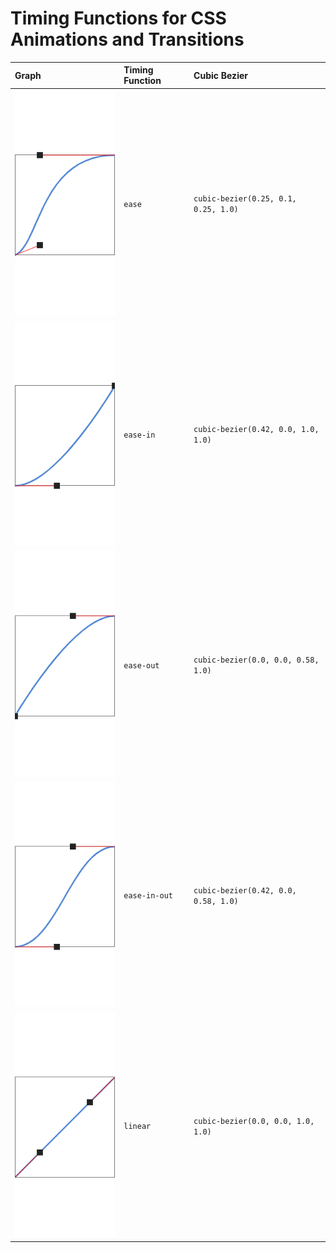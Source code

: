 # Timing Functions for CSS Animations and Transitions

| Graph                                                   | Timing Function | Cubic Bezier                         |
|:--------------------------------------------------------|:----------------|:-------------------------------------|
| ![ease](images/timing-functions/ease.png)               | `ease`          | `cubic-bezier(0.25, 0.1, 0.25, 1.0)` |
| ![ease-in](images/timing-functions/ease-in.png)         | `ease-in`       | `cubic-bezier(0.42, 0.0, 1.0, 1.0)`  |
| ![ease-out](images/timing-functions/ease-out.png)       | `ease-out`      | `cubic-bezier(0.0, 0.0, 0.58, 1.0)`  |
| ![ease-in-out](images/timing-functions/ease-in-out.png) | `ease-in-out`   | `cubic-bezier(0.42, 0.0, 0.58, 1.0)` |
| ![linear](images/timing-functions/linear.png)           | `linear`        | `cubic-bezier(0.0, 0.0, 1.0, 1.0)`   |
